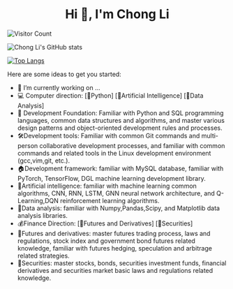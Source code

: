 <h1 align="center">Hi 👋, I'm Chong Li</h1>

![Visitor Count](https://profile-counter.glitch.me/lichong0309/count.svg)

![Chong Li's GitHub stats](https://github-readme-stats.vercel.app/api?username=lichong0309&show_icons=true&theme=tokyonight)

[![Top Langs](https://github-readme-stats.vercel.app/api/top-langs/?username=lichong)](https://github.com/Christmas/github-readme-stats)

Here are some ideas to get you started:

- 🔭 I’m currently working on ...
- 💻 Computer direction: [🐍Python] [🤖Artificial Intelligence] [💽Data Analysis]  
- 🔭 Development Foundation: Familiar with Python and SQL programming languages, common data structures and algorithms, and master various design patterns and object-oriented development rules and processes.
- 🛠️Development tools: Familiar with common Git commands and multi-person collaborative development processes, and familiar with common commands and related tools in the Linux development environment (gcc,vim,git, etc.).
- 🏠Development framework: familiar with MySQL database, familiar with PyTorch, TensorFlow, DGL machine learning development library.
- 🤖Artificial intelligence: familiar with machine learning common algorithms, CNN, RNN, LSTM, GNN neural network architecture, and Q-Learning,DQN reinforcement learning algorithms.
- 💽Data analysis: familiar with Numpy,Pandas,Scipy, and Matplotlib data analysis libraries.
- 💰Finance Direction: [📃Futures and Derivatives] [💱Securities]
- 📃Futures and derivatives: master futures trading process, laws and regulations, stock index and government bond futures related knowledge, familiar with futures hedging, speculation and arbitrage related strategies.
- 💱Securities: master stocks, bonds, securities investment funds, financial derivatives and securities market basic laws and regulations related knowledge.


